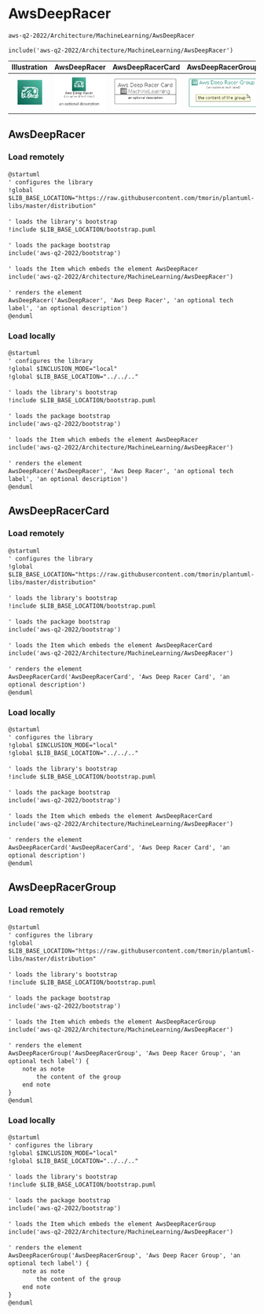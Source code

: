 # AwsDeepRacer


```text
aws-q2-2022/Architecture/MachineLearning/AwsDeepRacer
```

```text
include('aws-q2-2022/Architecture/MachineLearning/AwsDeepRacer')
```



| Illustration | AwsDeepRacer | AwsDeepRacerCard | AwsDeepRacerGroup |
| :---: | :---: | :---: | :---: |
| ![illustration for Illustration](../../../aws-q2-2022/Architecture/MachineLearning/AwsDeepRacer.png) | ![illustration for AwsDeepRacer](../../../aws-q2-2022/Architecture/MachineLearning/AwsDeepRacer.Local.png) | ![illustration for AwsDeepRacerCard](../../../aws-q2-2022/Architecture/MachineLearning/AwsDeepRacerCard.Local.png) | ![illustration for AwsDeepRacerGroup](../../../aws-q2-2022/Architecture/MachineLearning/AwsDeepRacerGroup.Local.png) |




## AwsDeepRacer

### Load remotely
```plantuml
@startuml
' configures the library
!global $LIB_BASE_LOCATION="https://raw.githubusercontent.com/tmorin/plantuml-libs/master/distribution"

' loads the library's bootstrap
!include $LIB_BASE_LOCATION/bootstrap.puml

' loads the package bootstrap
include('aws-q2-2022/bootstrap')

' loads the Item which embeds the element AwsDeepRacer
include('aws-q2-2022/Architecture/MachineLearning/AwsDeepRacer')

' renders the element
AwsDeepRacer('AwsDeepRacer', 'Aws Deep Racer', 'an optional tech label', 'an optional description')
@enduml
```

### Load locally
```plantuml
@startuml
' configures the library
!global $INCLUSION_MODE="local"
!global $LIB_BASE_LOCATION="../../.."

' loads the library's bootstrap
!include $LIB_BASE_LOCATION/bootstrap.puml

' loads the package bootstrap
include('aws-q2-2022/bootstrap')

' loads the Item which embeds the element AwsDeepRacer
include('aws-q2-2022/Architecture/MachineLearning/AwsDeepRacer')

' renders the element
AwsDeepRacer('AwsDeepRacer', 'Aws Deep Racer', 'an optional tech label', 'an optional description')
@enduml
```

## AwsDeepRacerCard

### Load remotely
```plantuml
@startuml
' configures the library
!global $LIB_BASE_LOCATION="https://raw.githubusercontent.com/tmorin/plantuml-libs/master/distribution"

' loads the library's bootstrap
!include $LIB_BASE_LOCATION/bootstrap.puml

' loads the package bootstrap
include('aws-q2-2022/bootstrap')

' loads the Item which embeds the element AwsDeepRacerCard
include('aws-q2-2022/Architecture/MachineLearning/AwsDeepRacer')

' renders the element
AwsDeepRacerCard('AwsDeepRacerCard', 'Aws Deep Racer Card', 'an optional description')
@enduml
```

### Load locally
```plantuml
@startuml
' configures the library
!global $INCLUSION_MODE="local"
!global $LIB_BASE_LOCATION="../../.."

' loads the library's bootstrap
!include $LIB_BASE_LOCATION/bootstrap.puml

' loads the package bootstrap
include('aws-q2-2022/bootstrap')

' loads the Item which embeds the element AwsDeepRacerCard
include('aws-q2-2022/Architecture/MachineLearning/AwsDeepRacer')

' renders the element
AwsDeepRacerCard('AwsDeepRacerCard', 'Aws Deep Racer Card', 'an optional description')
@enduml
```

## AwsDeepRacerGroup

### Load remotely
```plantuml
@startuml
' configures the library
!global $LIB_BASE_LOCATION="https://raw.githubusercontent.com/tmorin/plantuml-libs/master/distribution"

' loads the library's bootstrap
!include $LIB_BASE_LOCATION/bootstrap.puml

' loads the package bootstrap
include('aws-q2-2022/bootstrap')

' loads the Item which embeds the element AwsDeepRacerGroup
include('aws-q2-2022/Architecture/MachineLearning/AwsDeepRacer')

' renders the element
AwsDeepRacerGroup('AwsDeepRacerGroup', 'Aws Deep Racer Group', 'an optional tech label') {
    note as note
        the content of the group
    end note
}
@enduml
```

### Load locally
```plantuml
@startuml
' configures the library
!global $INCLUSION_MODE="local"
!global $LIB_BASE_LOCATION="../../.."

' loads the library's bootstrap
!include $LIB_BASE_LOCATION/bootstrap.puml

' loads the package bootstrap
include('aws-q2-2022/bootstrap')

' loads the Item which embeds the element AwsDeepRacerGroup
include('aws-q2-2022/Architecture/MachineLearning/AwsDeepRacer')

' renders the element
AwsDeepRacerGroup('AwsDeepRacerGroup', 'Aws Deep Racer Group', 'an optional tech label') {
    note as note
        the content of the group
    end note
}
@enduml
```

